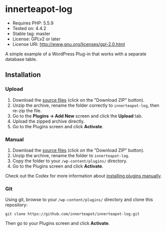 # innerteapot-log

* Requires PHP: 5.5.9
* Tested on: 4.4.2
* Stable tag: master
* License: GPLv2 or later
* License URI: http://www.gnu.org/licenses/gpl-2.0.html

A simple example of a WordPress Plug-in that works with a separate database table.

## Installation

### Upload

1. Download the [source files](https://github.com/innerteapot/innerteapot-log/archive/master.zip) (click on the "Download ZIP" button).
2. Unzip the archive, rename the folder correctly to `innerteapot-log`, then re-zip the file.
3. Go to the __Plugins -> Add New__ screen and click the __Upload__ tab.
4. Upload the zipped archive directly.
5. Go to the Plugins screen and click __Activate__.

### Manual

1. Download the [source files](https://github.com/innerteapot/innerteapot-log/archive/master.zip) (click on the "Download ZIP" button).
2. Unzip the archive, rename the folder to `innerteapot-log`.
3. Copy the folder to your `/wp-content/plugins/` directory.
4. Go to the Plugins screen and click __Activate__.

Check out the Codex for more information about [installing plugins manually](http://codex.wordpress.org/Managing_Plugins#Manual_Plugin_Installation).

### Git

Using git, browse to your `/wp-content/plugins/` directory and clone this repository:

`git clone https://github.com/innerteapot/innerteapot-log.git`

Then go to your Plugins screen and click __Activate__.
